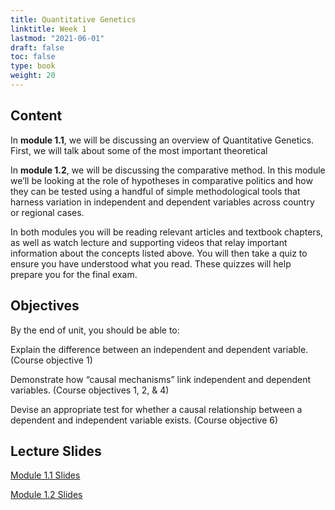 ```yaml
---
title: Quantitative Genetics
linktitle: Week 1
lastmod: "2021-06-01"
draft: false  
toc: false  
type: book  
weight: 20
---
```


## Content

In **module 1.1**, we will be discussing an overview of Quantitative Genetics. First, we will talk about some of the most important theoretical 

In **module 1.2**, we will be discussing the comparative method. In this module we’ll be looking at the role of hypotheses in comparative politics and how they can be tested using a handful of simple methodological tools that harness variation in independent and dependent variables across country or regional cases.

In both modules you will be reading relevant articles and textbook chapters, as well as watch lecture and supporting videos that relay important information about the concepts listed above. You will then take a quiz to ensure you have understood what you read. These quizzes will help prepare you for the final exam.

## Objectives

By the end of unit, you should be able to:

Explain the difference between an independent and dependent variable. (Course objective 1)

Demonstrate how “causal mechanisms” link independent and dependent variables. (Course objectives 1, 2, & 4)

Devise an appropriate test for whether a causal relationship between a dependent and independent variable exists. (Course objective 6)

## Lecture Slides

<a href="https://www.emmanuelteitelbaum.com/slides/psc1001_1.1/#/" target="_blank" rel="noopener" title="Slides">Module 1.1 Slides</a>

<a href="https://www.emmanuelteitelbaum.com/slides/psc1001_1.2/#/" target="_blank" rel="noopener" title="Slides">Module 1.2 Slides</a>
